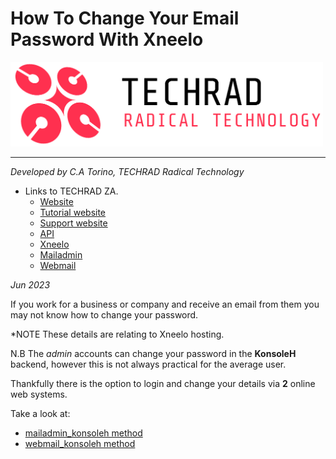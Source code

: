# How To Change Your Email Password With Xneelo

[<img src="img/logo.png" width="500"/>](img/logo.png)

---

*Developed by C.A Torino, TECHRAD Radical Technology*
* Links to TECHRAD ZA.
    * [Website](https://www.techrad.co.za)
    * [Tutorial website](https://tutorials.techrad.co.za)
    * [Support website](https://support.techrad.co.za)
    * [API](https://www.techrad.co.za/apisource/public/apps/fusio)
    * [Xneelo](https://xneelo.co.za "xneelo link")
    * [Mailadmin](https://mailadmin.konsoleh.co.za "mailadmin link")
    * [Webmail](https://webmail.konsoleh.co.za/login "webmail link")

_Jun 2023_

If you work for a business or company and receive an email from them you may not know how to change your password.

*NOTE These details are relating to Xneelo hosting.

N.B The *admin* accounts can change your password in the **KonsoleH** backend, however this is not always practical for the average user.

Thankfully there is the option to login and change your details via **2** online web systems.

Take a look at:

-   [mailadmin_konsoleh method](https://github.com/Cale-Torino/Change_Email_Password_Xneelo/blob/main/mailadmin_konsoleh.md)
-   [webmail_konsoleh method](https://github.com/Cale-Torino/Change_Email_Password_Xneelo/blob/main/webmail_konsoleh.md)
